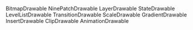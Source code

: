 BitmapDrawable
NinePatchDrawable
LayerDrawable
StateDrawable
LevelListDrawable
TransitionDrawable
ScaleDrawable
GradientDrawable
InsertDrawable
ClipDrawable
AnimationDrawable
